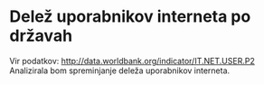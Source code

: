 Delež uporabnikov interneta po državah
====
Vir podatkov: http://data.worldbank.org/indicator/IT.NET.USER.P2
Analizirala bom spreminjanje deleža uporabnikov interneta.
